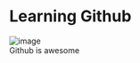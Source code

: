 # Learning Github

![image](https://github.com/user-attachments/assets/99ba37cf-5ea8-4e62-9f6a-da8119fc4aba)<br />
Github is awesome
